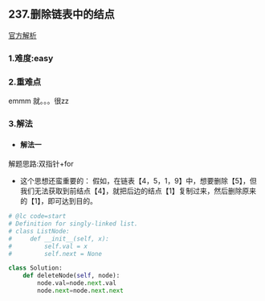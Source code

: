 ## 237.删除链表中的结点

[官方解析](<https://leetcode-cn.com/problems/delete-node-in-a-linked-list/solution/tu-jie-shan-chu-lian-biao-zhong-de-jie-dian-python/>)

### 1.难度:easy

### 2.重难点

emmm 就。。。很zz

### 3.解法

* #### 解法一

解题思路:双指针+for

* 这个思想还蛮重要的：
假如，在链表【4，5，1，9】中，想要删除【5】，但我们无法获取到前结点【4】，就把后边的结点【1】复制过来，然后删除原来的【1】，即可达到目的。

```python
# @lc code=start
# Definition for singly-linked list.
# class ListNode:
#     def __init__(self, x):
#         self.val = x
#         self.next = None

class Solution:
    def deleteNode(self, node):
        node.val=node.next.val
        node.next=node.next.next
```
